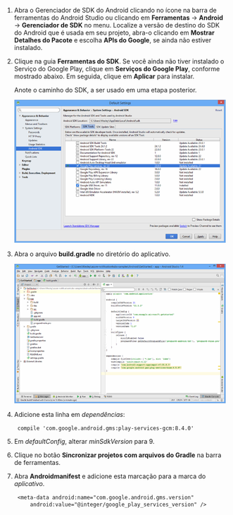 1. Abra o Gerenciador de SDK do Android clicando no ícone na barra de ferramentas do Android Studio ou clicando em **Ferramentas** -> **Android** -> **Gerenciador de SDK** no menu. Localize a versão de destino do SDK do Android que é usada em seu projeto, abra-o clicando em **Mostrar Detalhes do Pacote** e escolha **APIs do Google**, se ainda não estiver instalado.

2. Clique na guia **Ferramentas do SDK**. Se você ainda não tiver instalado o Serviço do Google Play, clique em **Serviços do Google Play**, conforme mostrado abaixo. Em seguida, clique em **Aplicar** para instalar.
 
	Anote o caminho do SDK, a ser usado em uma etapa posterior.

   	![](./media/notification-hubs-android-studio-add-google-play-services/notification-hubs-android-studio-sdk-manager.png)


3. Abra o arquivo **build.gradle** no diretório do aplicativo.

	![](./media/notification-hubs-android-studio-add-google-play-services/notification-hubs-android-studio-add-google-play-dependency.png)

4. Adicione esta linha em *dependências*:

   		compile 'com.google.android.gms:play-services-gcm:8.4.0'

5. Em *defaultConfig*, alterar *minSdkVersion* para 9.
 
6. Clique no botão **Sincronizar projetos com arquivos do Gradle** na barra de ferramentas.

7. Abra **Androidmanifest** e adicione esta marcação para a marca do *aplicativo*.

        <meta-data android:name="com.google.android.gms.version"
            android:value="@integer/google_play_services_version" />
 

<!---HONumber=AcomDC_0413_2016-->